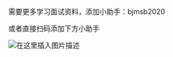 需要更多学习面试资料，添加小助手：bjmsb2020

或者直接扫码添加下方小助手


![在这里插入图片描述](https://img-blog.csdnimg.cn/20200817142350106.png?x-oss-process=image/watermark,type_ZmFuZ3poZW5naGVpdGk,shadow_10,text_aHR0cHM6Ly9ibG9nLmNzZG4ubmV0L3dlaXhpbl80Mjg2NDkwNQ==,size_16,color_FFFFFF,t_70#pic_center)

